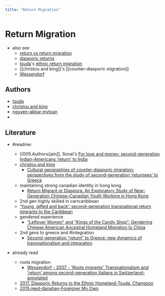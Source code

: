 ```yaml
---
title: "Return Migration"
---
```


# Return Migration
- also see
	- [return vs return migration](009.Themes/return%20vs%20return%20migration.md)
	- [diasporic returns](diasporic%20returns)
	- [tsuda](005.Authors/tsuda.md)'s [ethnic return migration](001.Notes/ethnic%20return%20migration.md)
	- [[christou and king]]'s [[counter-diasporic migration]]
	- [Wessendorf](005.Authors/Wessendorf.md)
		
	

## Authors
- [tsuda](005.Authors/tsuda.md)
- [christou and king](christou%20and%20king)
- [nguyen-akbar mytoan](005.Authors/nguyen-akbar%20mytoan.md)
- 

## Literature
- #readme:
	- [[005.Authors/jain]], Sonal's [For love and money: second-generation Indian-Americans ‘return’ to India](https://www.semanticscholar.org/paper/c1df19bebefe430c333efb8794c25beb0b4d2eb6)
	- [christou and king](christou%20and%20king)
		- [Cultural geographies of counter-diasporic migration: perspectives from the study of second-generation ‘returnees’ to Greece](https://www.semanticscholar.org/paper/7be8bfc8f4ddab35d6efbfdc3373b4121def05a3)
	- maintaining strong canadian identity in hong kong
		- [Return Migrant or Diaspora: An Exploratory Study of New-Generation Chinese–Canadian Youth Working in Hong Kong](https://www.semanticscholar.org/paper/1e90ea59a710ed081bc80d0be05a646baf37d17a)
	- 2nd gen highly skilled in carrcaribbean
	- [‘Young, gifted and back’: second-generation transnational return migrants to the Caribbean](https://www.semanticscholar.org/paper/277c7b6181e5e879e150f4f3e2ece817889968c6)
	- gendered experience
		- [“Leftover Women” and “Kings of the Candy Shop”: Gendering Chinese American Ancestral Homeland Migration to China](https://www.semanticscholar.org/paper/07680f21741e07f2692bdff9ccc8cc677247085b)
	- 2nd gens to greece and #integration
		- [Second-generation “return” to Greece: new dynamics of transnationalism and integration](https://www.semanticscholar.org/paper/2f9cbc2453940f9ee39c0debadf4e9387755e7de)

- already read
	- roots migration
		- [Wessendorf - 2007 - 'Roots migrants' Transnationalism and 'return' among second-generation Italians in Switzerland-annotated](Attachments/PDFs/Wessendorf%20-%202007%20-%20'Roots%20migrants'%20Transnationalism%20and%20'return'%20among%20second-generation%20Italians%20in%20Switzerland-annotated.pdf)
	- [2017. Diasporic Returns to the Ethnic Homeland-Tsuda, Changzoo](002.Literature%20Notes/2017.%20Diasporic%20Returns%20to%20the%20Ethnic%20Homeland-Tsuda,%20Changzoo.md)
	- [2015.reed-danahay-Foreigner My Own](002.Literature%20Notes/2015.reed-danahay-Foreigner%20My%20Own.md)
	